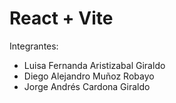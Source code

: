 # React + Vite

Integrantes:

- Luisa Fernanda Aristizabal Giraldo
- Diego Alejandro Muñoz Robayo
- Jorge Andrés Cardona Giraldo
